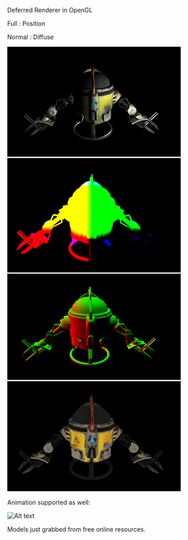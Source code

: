 
Deferred Renderer in OpenGL

Full   : Position

Normal : Diffuse 

![Alt text](/Images/full.PNG?raw=true "Full Color") ![Alt text](/Images/position.PNG?raw=true "Pos Color") ![Alt text](/Images/normal.PNG?raw=true "Normals") ![Alt text](/Images/color.PNG?raw=true "Diffuse")


Animation supported as well:

![Alt text](/Images/fan.gif?raw=true "I'm a FAN of this ;)")

Models just grabbed from free online resources.
